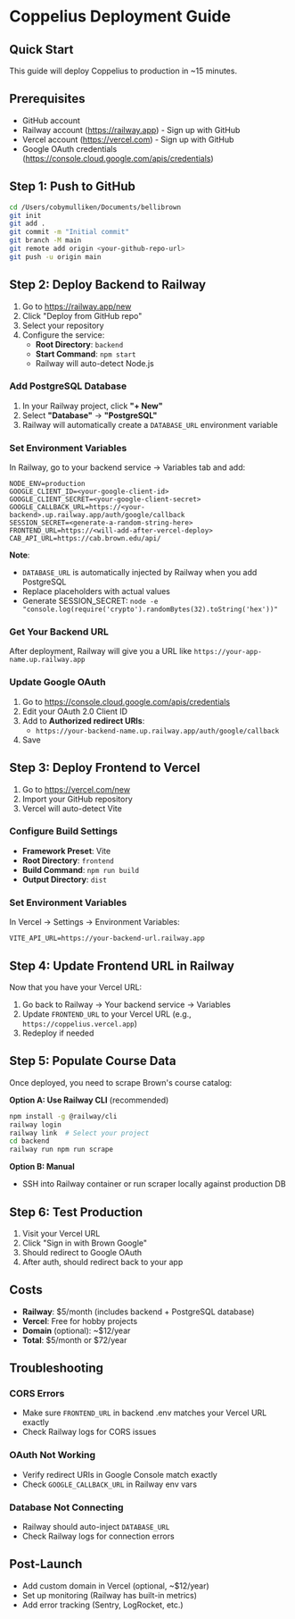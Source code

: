 # Coppelius Deployment Guide

## Quick Start

This guide will deploy Coppelius to production in ~15 minutes.

## Prerequisites
- GitHub account
- Railway account (https://railway.app) - Sign up with GitHub
- Vercel account (https://vercel.com) - Sign up with GitHub
- Google OAuth credentials (https://console.cloud.google.com/apis/credentials)

## Step 1: Push to GitHub

```bash
cd /Users/cobymulliken/Documents/bellibrown
git init
git add .
git commit -m "Initial commit"
git branch -M main
git remote add origin <your-github-repo-url>
git push -u origin main
```

## Step 2: Deploy Backend to Railway

1. Go to https://railway.app/new
2. Click "Deploy from GitHub repo"
3. Select your repository
4. Configure the service:
   - **Root Directory**: `backend`
   - **Start Command**: `npm start`
   - Railway will auto-detect Node.js

### Add PostgreSQL Database
1. In your Railway project, click **"+ New"**
2. Select **"Database"** → **"PostgreSQL"**
3. Railway will automatically create a `DATABASE_URL` environment variable

### Set Environment Variables
In Railway, go to your backend service → Variables tab and add:

```
NODE_ENV=production
GOOGLE_CLIENT_ID=<your-google-client-id>
GOOGLE_CLIENT_SECRET=<your-google-client-secret>
GOOGLE_CALLBACK_URL=https://<your-backend>.up.railway.app/auth/google/callback
SESSION_SECRET=<generate-a-random-string-here>
FRONTEND_URL=https://<will-add-after-vercel-deploy>
CAB_API_URL=https://cab.brown.edu/api/
```

**Note**:
- `DATABASE_URL` is automatically injected by Railway when you add PostgreSQL
- Replace placeholders with actual values
- Generate SESSION_SECRET: `node -e "console.log(require('crypto').randomBytes(32).toString('hex'))"`

### Get Your Backend URL
After deployment, Railway will give you a URL like `https://your-app-name.up.railway.app`

### Update Google OAuth
1. Go to https://console.cloud.google.com/apis/credentials
2. Edit your OAuth 2.0 Client ID
3. Add to **Authorized redirect URIs**:
   - `https://your-backend-name.up.railway.app/auth/google/callback`
4. Save

## Step 3: Deploy Frontend to Vercel

1. Go to https://vercel.com/new
2. Import your GitHub repository
3. Vercel will auto-detect Vite

### Configure Build Settings
- **Framework Preset**: Vite
- **Root Directory**: `frontend`
- **Build Command**: `npm run build`
- **Output Directory**: `dist`

### Set Environment Variables
In Vercel → Settings → Environment Variables:

```
VITE_API_URL=https://your-backend-url.railway.app
```

## Step 4: Update Frontend URL in Railway

Now that you have your Vercel URL:
1. Go back to Railway → Your backend service → Variables
2. Update `FRONTEND_URL` to your Vercel URL (e.g., `https://coppelius.vercel.app`)
3. Redeploy if needed

## Step 5: Populate Course Data

Once deployed, you need to scrape Brown's course catalog:

**Option A: Use Railway CLI** (recommended)
```bash
npm install -g @railway/cli
railway login
railway link  # Select your project
cd backend
railway run npm run scrape
```

**Option B: Manual**
- SSH into Railway container or run scraper locally against production DB

## Step 6: Test Production

1. Visit your Vercel URL
2. Click "Sign in with Brown Google"
3. Should redirect to Google OAuth
4. After auth, should redirect back to your app

## Costs

- **Railway**: $5/month (includes backend + PostgreSQL database)
- **Vercel**: Free for hobby projects
- **Domain** (optional): ~$12/year
- **Total**: $5/month or $72/year

## Troubleshooting

### CORS Errors
- Make sure `FRONTEND_URL` in backend .env matches your Vercel URL exactly
- Check Railway logs for CORS issues

### OAuth Not Working
- Verify redirect URIs in Google Console match exactly
- Check `GOOGLE_CALLBACK_URL` in Railway env vars

### Database Not Connecting
- Railway should auto-inject `DATABASE_URL`
- Check Railway logs for connection errors

## Post-Launch

- Add custom domain in Vercel (optional, ~$12/year)
- Set up monitoring (Railway has built-in metrics)
- Add error tracking (Sentry, LogRocket, etc.)
